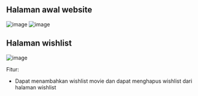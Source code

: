 ## Halaman awal website
![image](https://user-images.githubusercontent.com/80022868/142715265-31eba879-3e0e-4f05-85db-e5d919d96c18.png)
![image](https://user-images.githubusercontent.com/80022868/142715303-d2692391-5725-4d42-8436-e5be4410b2f6.png)

## Halaman wishlist
![image](https://user-images.githubusercontent.com/80022868/142715273-a50d3091-023c-4c53-b4c7-1ab664fd1981.png)

Fitur:
* Dapat menambahkan wishlist movie dan dapat menghapus wishlist dari halaman wishlist
